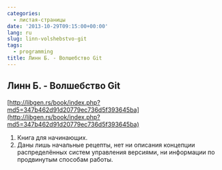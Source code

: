 ```yaml
---
categories:
  - листая-страницы
date: '2013-10-29T09:15:00+00:00'
lang: ru
slug: linn-volshebstvo-git
tags:
  - programming
title: Линн Б. - Волшебство Git
---
```





## Линн Б. - Волшебство Git

[http://libgen.rs/book/index.php?md5=347b462d91d20779ec736d5f393645ba](http://libgen.rs/book/index.php?md5=347b462d91d20779ec736d5f393645ba)  

1.  Книга для начинающих.
2.  Даны лишь начальные рецепты, нет ни описания концепции распределённых систем управления версиями, ни информации по продвинутым способам работы.
